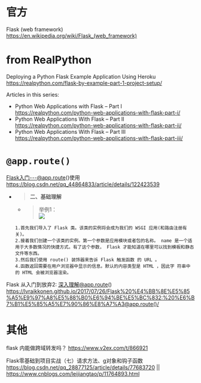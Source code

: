
# 官方

Flask (web framework) https://en.wikipedia.org/wiki/Flask_(web_framework)

# from RealPython

Deploying a Python Flask Example Application Using Heroku https://realpython.com/flask-by-example-part-1-project-setup/

Articles in this series:
- Python Web Applications with Flask – Part I https://realpython.com/python-web-applications-with-flask-part-i/
- Python Web Applications With Flask – Part II https://realpython.com/python-web-applications-with-flask-part-ii/
- Python Web Applications With Flask – Part III https://realpython.com/python-web-applications-with-flask-part-iii/

# `@app.route()`

Flask入门---@app.route()使用 https://blog.csdn.net/qq_44864833/article/details/122423539
- > **二、基础理解**
  * > 举例1： <br> ![](https://img-blog.csdnimg.cn/7eef2b61fa0542a3afedf62205600318.png)
  ```console
  1.首先我们导入了 Flask 类。该类的实例将会成为我们的 WSGI 应用(和路由注册有关)。
  2.接着我们创建一个该类的实例。第一个参数是应用模块或者包的名称。 name 是一个适用于大多数情况的快捷方式。有了这个参数， Flask 才能知道在哪里可以找到模板和静态文件等东西。
  3.然后我们使用 route() 装饰器来告诉 Flask 触发函数 的 URL 。
  4.函数返回需要在用户浏览器中显示的信息。默认的内容类型是 HTML ，因此字 符串中的 HTML 会被浏览器渲染。
  ```

Flask 从入门到放弃2: 深入理解@app.route() https://lvraikkonen.github.io/2017/07/26/Flask%20%E4%BB%8E%E5%85%A5%E9%97%A8%E5%88%B0%E6%94%BE%E5%BC%832:%20%E6%B7%B1%E5%85%A5%E7%90%86%E8%A7%A3@app.route()/

# 其他

flask 内能做跨域转发吗？ https://www.v2ex.com/t/866921

Flask零基础到项目实战（七）请求方法、g对象和钩子函数 https://blog.csdn.net/qq_28877125/article/details/77683720 || https://www.cnblogs.com/leijiangtao/p/11764893.html
